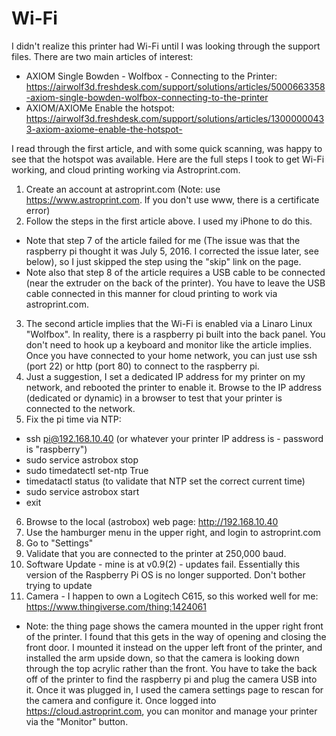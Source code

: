 # Wi-Fi

I didn't realize this printer had Wi-Fi until I was looking through the support files. There are two main articles of interest:

- AXIOM Single Bowden - Wolfbox - Connecting to the Printer: https://airwolf3d.freshdesk.com/support/solutions/articles/5000663358-axiom-single-bowden-wolfbox-connecting-to-the-printer
- AXIOM/AXIOMe Enable the hotspot: https://airwolf3d.freshdesk.com/support/solutions/articles/13000000433-axiom-axiome-enable-the-hotspot-

I read through the first article, and with some quick scanning, was happy to see that the hotspot was available. Here are the full steps I took to get Wi-Fi working, and cloud printing working via Astroprint.com.

1. Create an account at astroprint.com (Note: use https://www.astroprint.com. If you don't use www, there is a certificate error)
2. Follow the steps in the first article above. I used my iPhone to do this.
- Note that step 7 of the article failed for me (The issue was that the raspberry pi thought it was July 5, 2016. I corrected the issue later, see below), so I just skipped the step using the "skip" link on the page.
- Note also that step 8 of the article requires a USB cable to be connected (near the extruder on the back of the printer). You have to leave the USB cable connected in this manner for cloud printing to work via astroprint.com.
3. The second article implies that the Wi-Fi is enabled via a Linaro Linux "Wolfbox". In reality, there is a raspberry pi built into the back panel. You don't need to hook up a keyboard and monitor like the article implies. Once you have connected to your home network, you can just use ssh (port 22) or http (port 80) to connect to the raspberry pi.
4. Just a suggestion, I set a dedicated IP address for my printer on my network, and rebooted the printer to enable it. Browse to the IP address (dedicated or dynamic) in a browser to test that your printer is connected to the network.
5. Fix the pi time via NTP:
- ssh pi@192.168.10.40 (or whatever your printer IP address is - password is "raspberry")
- sudo service astrobox stop
- sudo timedatectl set-ntp True
- timedatactl status (to validate that NTP set the correct current time)
- sudo service astrobox start
- exit
6. Browse to the local (astrobox) web page: http://192.168.10.40
7. Use the hamburger menu in the upper right, and login to astroprint.com
8. Go to "Settings"
9. Validate that you are connected to the printer at 250,000 baud.
10. Software Update - mine is at v0.9(2) - updates fail. Essentially this version of the Raspberry Pi OS is no longer supported. Don't bother trying to update
11. Camera - I happen to own a Logitech C615, so this worked well for me: https://www.thingiverse.com/thing:1424061
- Note: the thing page shows the camera mounted in the upper right front of the printer. I found that this gets in the way of opening and closing the front door. I mounted it instead on the upper left front of the printer, and installed the arm upside down, so that the camera is looking down through the top acrylic rather than the front. You have to take the back off of the printer to find the raspberry pi and plug the camera USB into it. Once it was plugged in, I used the camera settings page to rescan for the camera and configure it.
Once logged into https://cloud.astroprint.com, you can monitor and manage your printer via the "Monitor" button.
